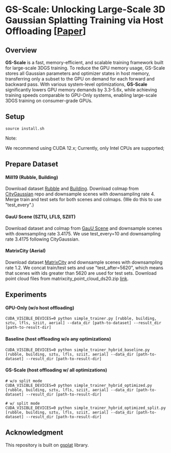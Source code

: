 # GS-Scale: Unlocking Large-Scale 3D Gaussian Splatting Training via Host Offloading [[Paper](https://arxiv.org/pdf/2509.15645)]

## Overview
**GS-Scale** is a fast, memory-efficient, and scalable training framework built for large-scale 3DGS training. 
To reduce the GPU memory usage, GS-Scale stores all Gaussian parameters and optimizer states in host memory, 
transferring only a subset to the GPU on demand for each forward and backward pass. With various system-level
optimizations, **GS-Scale** significantly lowers GPU memory demands by 3.3-5.6x, while achieving training speeds 
comparable to GPU-Only systems, enabling large-scale 3DGS training on consumer-grade GPUs.

## Setup
```
source install.sh
```
Note:

   We recommend using CUDA 12.x; Currently, only Intel CPUs are supported;

## Prepare Dataset
#### Mill19 (Rubble, Building)
Download dataset [Rubble](https://storage.cmusatyalab.org/mega-nerf-data/rubble-pixsfm.tgz) and [Building](https://storage.cmusatyalab.org/mega-nerf-data/building-pixsfm.tgz).
Download colmap from [CityGaussian](https://github.com/Linketic/CityGaussian/blob/main/doc/data_preparation.md) repo and downsample scenes with downsampling rate 4.
Merge train and test sets for both scenes and colmaps. (We do this to use "test\_every".)

#### GauU Scene (SZTU, LFLS, SZIIT)
Download dataset and colmap from [GauU Scene](https://saliteta.github.io/CUHKSZ_SMBU) and downsample scenes with downsampling rate 3.4175.
We use test\_every=10 and downsampling rate 3.4175 following CityGaussian.

#### MatrixCity (Aerial)
Download dataset [MatrixCity](https://huggingface.co/datasets/BoDai/MatrixCity/tree/main/small_city) and downsample scenes with downsampling rate 1.2.
We concat train/test sets and use "test\_after=5620", which means that scenes with ids greater than 5620 are used for test sets.
Download point cloud files from matrixcity\_point\_cloud\_ds20.zip [link](https://huggingface.co/datasets/BoDai/MatrixCity/tree/main/small_city_pointcloud).

## Experiments
#### GPU-Only (w/o host offloading)
```
CUDA_VISIBLE_DEVICES=0 python simple_trainer.py [rubble, building, sztu, lfls, sziit, aerial] --data_dir [path-to-dataset] --result_dir [path-to-result-dir]
```

#### Baseline (host offloading w/o any optimizations)
```
CUDA_VISIBLE_DEVICES=0 python simple_trainer_hybrid_baseline.py [rubble, building, sztu, lfls, sziit, aerial] --data_dir [path-to-dataset] --result_dir [path-to-result-dir]
```

#### GS-Scale (host offloading w/ all optimizations)
```
# w/o split mode
CUDA_VISIBLE_DEVICES=0 python simple_trainer_hybrid_optimized.py [rubble, building, sztu, lfls, sziit, aerial] --data_dir [path-to-dataset] --result_dir [path-to-result-dir]

# w/ split mode
CUDA_VISIBLE_DEVICES=0 python simple_trainer_hybrid_optimized_split.py [rubble, building, sztu, lfls, sziit, aerial] --data_dir [path-to-dataset] --result_dir [path-to-result-dir]
```

## Acknowledgment
This repository is built on [gsplat](https://github.com/nerfstudio-project/gsplat.git) library.
